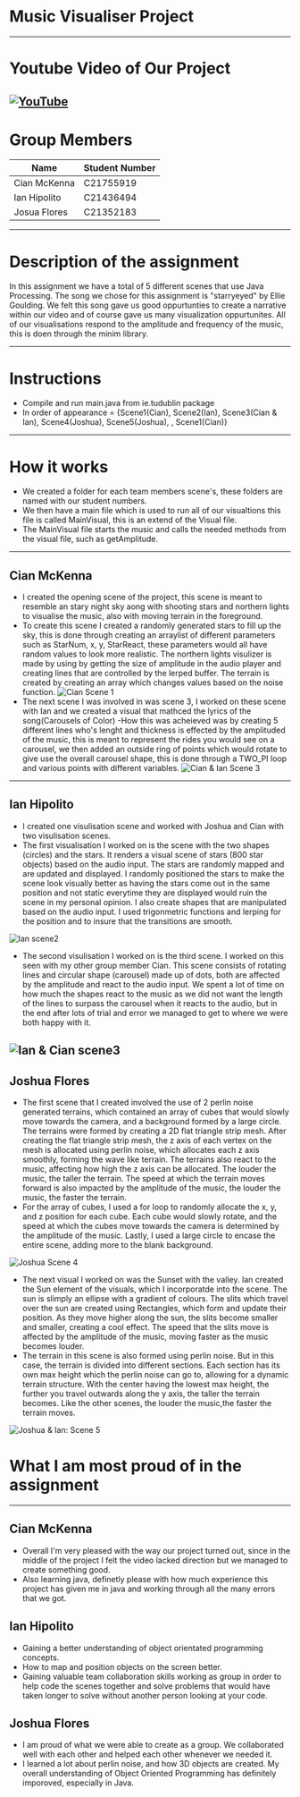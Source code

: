 # Music Visualiser Project
----
# Youtube Video of Our Project
[![YouTube](https://github.com/MK-CIAN/MusicVisuals/blob/master/images/OOP_Pic.jpg?raw=true)](https://youtu.be/flGGAfn6u8M)
----
# Group Members
| Name | Student Number |
|-----------|-----------|
|Cian McKenna | C21755919 |
|Ian Hipolito | C21436494 |
|Josua Flores | C21352183 |

----

# Description of the assignment
In this assignment we have a total of 5 different scenes that use Java Processing.
The song we chose for this assignment is "starryeyed" by Ellie Goulding. We felt this song gave us good oppurtunties to create a narrative within our video and of course gave us many visualization oppurtunites. All of our visualisations respond to the amplitude and frequency of the music, this is doen through the minim library.

----
# Instructions
- Compile and run main.java from ie.tudublin package
- In order of appearance = {Scene1(Cian), Scene2(Ian), Scene3(Cian & Ian), Scene4(Joshua), Scene5(Joshua), , Scene1(Cian)}
----
# How it works
- We created a folder for each team members scene's, these folders are named with our student numbers. 
- We then have a main file which is used to run all of our visualtions this file is called MainVisual, this is an extend of the Visual file.
- The MainVisual file starts the music and calls the needed methods from the visual file, such as getAmplitude.
----
## Cian McKenna
- I created the opening scene of the project, this scene is meant to resemble an stary night sky aong with shooting stars and northern lights to visualise the music, also with moving terrain in the foreground.
- To create this scene I created a randomly generated stars to fill up the sky, this is done through creating an arraylist of different parameters such as StarNum, x, y, StarReact, these parameters would all have random values to look more realistic. The northern lights visulizer is made by using by getting the size of amplitude in the audio player and creating lines that are controlled by the lerped buffer. The terrain is created by creating an array which changes values based on the noise function.
![Cian Scene 1](images/CMCKOOP.jpg)
- The next scene I was involved in was scene 3, I worked on these scene with Ian and we created a visual that mathced the lyrics of the song(Carousels of Color)
-How this was acheieved was by creating 5 different lines who's lenght and thickness is effected by the amplituded of the music, this is meant to represent the rides you would see on a carousel, we then added an outside ring of points which would rotate to give use the overall carousel shape, this is done through a TWO_PI loop and various points with different variables.
![Cian & Ian Scene 3](images/C&I_OOP.jpg)
----

## Ian Hipolito
- I created one visulisation scene and worked with Joshua and Cian with two visulisation scenes.
- The first visualisation I worked on is the scene with the two shapes (circles) and the stars. It renders a visual scene of stars (800 star objects) based on the audio input. The stars are randomly mapped and are updated and displayed. I randomly positioned the stars to make the scene look visually better as having the stars come out in the same position and not static everytime they are displayed would ruin the scene in my personal opinion. I also create shapes that are manipulated based on the audio input. I used trigonmetric functions and lerping for the position and to insure that the transitions are smooth.

![Ian scene2](images/Ian_OOP2.png)

- The second visulisation I worked on is the third scene. I worked on this seen with my other group member Cian. This scene consists of rotating lines and circular shape (carousel) made up of dots, both are affected by the amplitude and react to the audio input. We spent a lot of time on how much the shapes react to the music as we did not want the length of the lines to surpass the carousel when it reacts to the audio, but in the end after lots of trial and error we managed to get to where we were both happy with it.

![Ian & Cian scene3](images/Ian_OOP.png)
----
## Joshua Flores
- The first scene that I created involved the use of 2 perlin noise generated terrains, which contained an array of cubes that would slowly move towards the camera, and a background formed by a large circle. The terrains were formed by creating a 2D flat triangle strip mesh. After creating the flat triangle strip mesh, the z axis of each vertex on the mesh is allocated using perlin noise, which allocates each z axis smoothly, forming the wave like terrain. The terrains also react to the music, affecting how high the z axis can be allocated. The louder the music, the taller the terrain. The speed at which the terrain moves forward is also impacted by the amplitude of the music, the louder the music, the faster the terrain.
- For the array of cubes, I used a for loop to randomly allocate the x, y, and z position for each cube. Each cube would slowly rotate, and the speed at which the cubes move towards the camera is determined by the amplitude of the music.
Lastly, I used a large circle to encase the entire scene, adding more to the blank background.

![Joshua Scene 4](images/JF_Terrain.png)

- The next visual I worked on was the Sunset with the valley. Ian created the Sun element of the visuals, which I incorporatde into the scene. The sun is slimply an ellipse with a gradient of colours. The slits which travel over the sun are created using Rectangles, which form and update their position. As they move higher along the sun, the slits become smaller and smaller, creating a cool effect. The speed that the slits move is affected by the amplitude of the music, moving faster as the music becomes louder. 
- The terrain in this scene is also formed using perlin noise. But in this case, the terrain is divided into different sections. Each section has its own max height which the perlin noise can go to, allowing for a dynamic terrain structure. With the center having the lowest max height, the further you travel outwards along the y axis, the taller the terrain becomes. Like the other scenes, the louder the music,the faster the terrain moves.

![Joshua & Ian: Scene 5](images/OOP_Pic.jpg)

# What I am most proud of in the assignment
----
## Cian McKenna
- Overall I'm very pleased with the way our project turned out, since in the middle of the project I felt the video lacked direction but we managed to create something good.
- Also learning java, definetly please with how much experience this project has given me in java and working through all the many errors that we got.

## Ian Hipolito
- Gaining a better understanding of object orientated programming concepts.
- How to map and position objects on the screen better.
- Gaining valuable team collaboration skills working as group in order to help code the scenes together and solve problems that would have taken longer to solve without another person looking at your code.

## Joshua Flores
- I am proud of what we were able to create as a group. We collaborated well with each other and helped each other whenever we needed it.
- I learned a lot about perlin noise, and how 3D objects are created. My overall understanding of Object Oriented Programming has definitely imporoved, especially in Java. 
